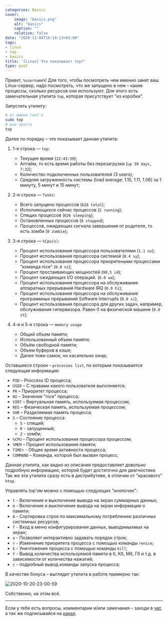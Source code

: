 ```yaml
---
categories: Basics
cover:
    image: "basics.png"
    alt: "basics"
    caption: ""
    relative: false
date: "2020-11-04T16:14:13+03:00"
tags:
- linux
- top
- basics
title: '[Linux] Что показывает top?'
type: post
---
```


Привет, `%username%`! Для того, чтобы посмотреть чем именно занят ваш Linux-сервер, надо посмотреть, что же запущено в нем – какие процессы, сколько ресурсов они используют. Для этого есть замечательная утилита `top`, которая присутствует "из коробки".

Запустить утилиту:

```bash
# от имени root'а
sudo top
# или просто
top
```

Далее по порядку – что показывает данная утилита:

1. 1-я строка — `top`:
    - Текущее время (`22:43:39`);
    - Аптайм, то есть время работы без перезагрузки (`up 39 days, 7:32`);
    - Количество подключенных пользователей (3 users);
    - Средняя загруженность системы (load average: 1.15, 1.11, 1.06) за 1 минуту, 5 минут и 15 минут;

2. 2-я строка — `Tasks`:
    - Всего запущено процессов (`628 total`);
    - Исполняющихся сейчас процессов (`2 running`);
    - Спящих процессов (`626 sleeping`);
    - Остановленных процессов (`0 stopped`);
    - Процессов, ожидающих сигнала завершения от родителя, то есть зомби (`0 zombie`);

3. 3-я строка — `%Cpu(s)`:
    - Процент иcпользования процессора пользователями (`1.1 us`);
    - Процент иcпользования процессора системой (`0.4 sy`);
    - Процент использования процессора приоритеными процессами "команда nice" (`0.0 ni`);
    - Процент простаивающих мощностей (`98,5 id`);
    - Процент ожидающих I/O операций. (`0.0 wa`);
    - Процент использования процессора на обслуживание аппаратных прерываний Hardware IRQ (`0.0 hi`);
    - Процент использования процессора на обслуживание программных прерываний Software Interrupts (`0.0 si`);
    - Процент использования процессора для других задач, например, обслуживания гипервизора. Равен 0 на физической машине (`0.0 st`);

4. 4-я и 5-я строка — `memory usage`
    - Общий объем памяти;
    - Использованный объем памяти;
    - Объём свободной памяти;
    - Объем буферов в кэше;
    - Далее тоже самое, но касательно swap;

Оставшиеся строки – `processes list`, по которым показывается следующая информация:

- `PID` – Proccess ID процесса;
- `USER` – С правами какого пользователя выполняется;
- `PR` – Приоритет процесса;
- `NI` – Значение "nice" процесса;
- `VIRT` – Виртуальная память, используемая процессом;
- `RES` – Физическая память, используемая процессом;
- `SHR` – Разделяемая память процесса;
- `S` – Состояние процесса:
  - `S` - спящий;
  - `R` - запущенный;
  - `Z` - зомби;
- `%CPU` – Процент использования процессора процессом;
- `%MEM` – Процент использования памяти;
- `TIME+` - Общее время активности процесса;
- `COMMAND` – Команда, которой был вызван процесс;

Данная утилита, как видно из описания предоставляет довольно подробную информацию, которой будет достаточно для диагностики. Так же эта утилита сразу есть в дистрибутиве, в отличии от "красивого" `htop`.

Управлять top'ом можно с помощью следующих "кнопочек":

- `t` - Включение и выключение вывода на экран суммарных данных;
- `m` - Включение и выключение вывода на экран информации о памяти;
- `A` - Сортировка строк по максимальному потреблению различных системных ресурсов;
- `f` - Вход в меню конфигурирования данных, выводимыхмых на экран;
- `o` - Позволяет интерактивно задавать порядок строк;
- `r` - Изменение приоритета процесса с помощью команды `renice`;
- `k` - Уничтожение процесса с помощью команды `kill`;
- `Y` - Вывод количества используемой памяти в б, Кб, Мб, Гб и т.д. в зависимости от количества нажатий;
- `с` - подробный вывод команды запуска процесса;

В качестве бонуса – выглядит утилита в работе примерно так:

![2020-10-20-23-00-59](https://i.ibb.co/Lt9XPb0/2020-10-20-23-00-59.png)

Собственно, на этом всё.

---
Если у тебя есть вопросы, комментарии и/или замечания – заходи в [чат](https://ttttt.me/jtprogru_chat), а так же подписывайся на [канал](https://ttttt.me/jtprogru_channel).
